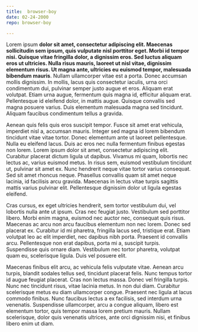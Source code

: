 ```yaml
---
title:  browser-boy
date: 02-24-2000
repo: browser-boy

---
```


Lorem ipsum **dolor sit amet, consectetur adipiscing elit. Maecenas sollicitudin sem ipsum, quis vulputate nisl porttitor eget. Morbi id tempor nisi. Quisque vitae fringilla dolor, a dignissim eros. Sed luctus aliquam eros ut ultricies. Nulla risus mauris, laoreet ut nisl vitae, dignissim elementum risus. Ut magna ante, ultricies eu euismod tempor, malesuada bibendum mauris**. Nullam ullamcorper vitae est a porta. Donec accumsan mollis dignissim. In mollis, lacus quis consectetur iaculis, urna orci condimentum dui, pulvinar semper justo augue et eros. Aliquam erat volutpat. Etiam urna augue, fermentum quis magna id, efficitur aliquam erat. Pellentesque id eleifend dolor, in mattis augue. Quisque convallis sed magna posuere varius. Duis elementum malesuada magna sed tincidunt. Aliquam faucibus condimentum tellus a gravida.

Aenean quis felis quis eros suscipit tempor. Fusce sit amet erat vehicula, imperdiet nisl a, accumsan mauris. Integer sed magna id lorem bibendum tincidunt vitae vitae tortor. Donec elementum ante ut laoreet pellentesque. Nulla eu eleifend lacus. Duis ac eros nec nulla fermentum finibus egestas non lorem. Lorem ipsum dolor sit amet, consectetur adipiscing elit. Curabitur placerat dictum ligula ut dapibus. Vivamus mi quam, lobortis nec lectus ac, varius euismod metus. In risus sem, euismod vestibulum tincidunt ut, pulvinar sit amet ex. Nunc hendrerit neque vitae tortor varius consequat. Sed sit amet rhoncus neque. Phasellus convallis quam sit amet neque lacinia, id facilisis arcu gravida. Maecenas in lectus vitae turpis sagittis mattis varius pulvinar elit. Pellentesque dignissim dolor ut ligula egestas eleifend.

Cras cursus, ex eget ultricies hendrerit, sem tortor vestibulum dui, vel lobortis nulla ante ut ipsum. Cras nec feugiat justo. Vestibulum sed porttitor libero. Morbi enim magna, euismod nec auctor nec, consequat quis risus. Maecenas ac arcu non arcu faucibus elementum non nec lorem. Donec sed placerat ex. Curabitur id mi pharetra, fringilla lacus sed, tristique erat. Etiam volutpat leo ac elit imperdiet, nec dapibus nibh porta. Praesent id convallis arcu. Pellentesque non erat dapibus, porta mi a, suscipit turpis. Suspendisse quis ornare diam. Vestibulum nec tortor pharetra, volutpat quam eu, scelerisque ligula. Duis vel posuere elit.

Maecenas finibus elit arcu, ac vehicula felis vulputate vitae. Aenean arcu turpis, blandit sodales tellus sed, tincidunt placerat felis. Nunc tempus tortor id augue feugiat placerat. Cras non lectus massa. Donec vel fringilla turpis. Nunc nec tincidunt risus, vitae lacinia metus. In non dui diam. Curabitur scelerisque metus eu diam ullamcorper congue. Praesent nec ligula at lacus commodo finibus. Nunc faucibus lectus a ex facilisis, sed interdum urna venenatis. Suspendisse ullamcorper, arcu a congue aliquam, libero est elementum tortor, quis tempor massa lorem pretium mauris. Nullam scelerisque, dolor quis venenatis ultrices, ante orci dignissim nisi, et finibus libero enim ut diam.
